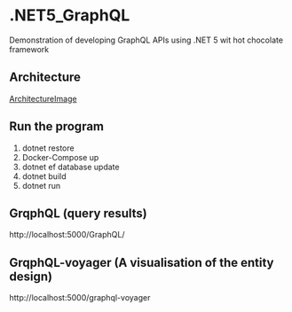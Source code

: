 # .NET5_GraphQL
Demonstration of developing GraphQL APIs using .NET 5 wit hot chocolate framework

Architecture
--------------------------------
[ArchitectureImage](https://github.com/vithushanms/.NET5_GraphQL/blob/main/Images/Architecture.png)

Run the program
--------------------------------
1. dotnet restore
2. Docker-Compose up
3. dotnet ef database update
4. dotnet build
5. dotnet run

GrqphQL (query results)
---------------------------------
http://localhost:5000/GraphQL/

GrqphQL-voyager (A visualisation of the entity design)
---------------------------------
http://localhost:5000/graphql-voyager
